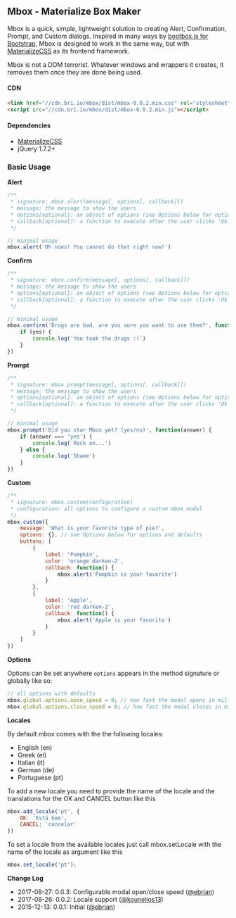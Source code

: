 ## Mbox - Materialize Box Maker

Mbox is a quick, simple, lightweight solution to creating Alert, Confirmation, Prompt, and Custom dialogs. Inspired in many ways by [bootbox.js for Bootstrap](https://github.com/makeusabrew/bootbox), Mbox is designed to work in the same way, but with [MaterializeCSS](https://github.com/dogfalo/materialize) as its frontend framework.

Mbox is not a DOM terrorist. Whatever windows and wrappers it creates, it removes them once they are done being used.

#### CDN
```html
<link href="//cdn.bri.io/mbox/dist/mbox-0.0.2.min.css" rel="stylesheet">
<script src="//cdn.bri.io/mbox/dist/mbox-0.0.2.min.js"></script>
```

#### Dependencies
- [MaterializeCSS](https://github.com/dogfalo/materialize)
- jQuery 1.7.2+

### Basic Usage

__Alert__
```js
/**
 * signature: mbox.alert(message[, options[, callback]])
 * message: the message to show the users
 * options[optional]: an object of options (see Options below for options and defaults)
 * callback[optional]: a function to execute after the user clicks 'Ok'
 */

// minimal usage
mbox.alert('Oh noes! You cannot do that right now!')
```

__Confirm__
```js
/**
 * signature: mbox.confirm(message[, options[, callback]])
 * message: the message to show the users
 * options[optional]: an object of options (see Options below for options and defaults)
 * callback[optional]: a function to execute after the user clicks 'Ok'
 */

// minimal usage
mbox.confirm('Drugs are bad, are you sure you want to use them?', function(yes) {
    if (yes) {
        console.log('You took the drugs :(')
    }
})
```

__Prompt__
```js
/**
 * signature: mbox.prompt(message[, options[, callback]])
 * message: the message to show the users
 * options[optional]: an object of options (see Options below for options and defaults)
 * callback[optional]: a function to execute after the user clicks 'Ok'
 */

// minimal usage
mbox.prompt('Did you star Mbox yet? (yes/no)', function(answer) {
    if (answer === 'yes') {
        console.log('Rock on...')
    } else {
        console.log('Shame')
    }
})
```

__Custom__
```js
/**
 * signature: mbox.custom(configuration)
 * configuration: all options to configure a custom mbox modal
 */
mbox.custom({
    message: 'What is your favorite type of pie?',
    options: {}, // see Options below for options and defaults
    buttons: [
        {
            label: 'Pumpkin',
            color: 'orange darken-2',
            callback: function() {
                mbox.alert('Pumpkin is your favorite')
            }
        },
        {
            label: 'Apple',
            color: 'red darken-2',
            callback: function() {
                mbox.alert('Apple is your favorite')
            }
        }
    ]
})
```

__Options__

Options can be set anywhere `options` appears in the method signature or globally like so:
```js
// all options with defaults
mbox.global.options.open_speed = 0; // how fast the modal opens in milliseconds
mbox.global.options.close_speed = 0; // how fast the modal closes in milliseconds
```

__Locales__

By default mbox comes with the the following locales:
* English (en)
* Greek (el)
* Italian (it)
* German (de)
* Portuguese (pt)

To add a new locale you need to provide the name of the locale and the translations for the OK and CANCEL button like this
```js
mbox.add_locale('pt', {
    OK: 'Está bem',
    CANCEL: 'cancelar'
})
```

To set a locale from the available locales just call mbox.setLocale with the name of the locale as argument like this
```js
mbox.set_locale('pt');
```

__Change Log__
- 2017-08-27: 0.0.3: Configurable modal open/close speed ([@ebrian](https://github.com/ebrian))
- 2017-08-26: 0.0.2: Locale support ([@kounelios13](https://github.com/kounelios13))
- 2015-12-13: 0.0.1: Initial ([@ebrian](https://github.com/ebrian))
